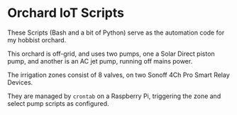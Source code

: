 # Orchard IoT Scripts

These Scripts (Bash and a bit of Python) serve as the automation code for my hobbist orchard.

This orchard is off-grid, and uses two pumps, one a Solar Direct piston pump, and another is an
AC jet pump, running off mains power.

The irrigation zones consist of 8 valves, on two Sonoff 4Ch Pro Smart Relay Devices.

They are managed by `crontab` on a Raspberry Pi, triggering the zone and select pump scripts as configured.
